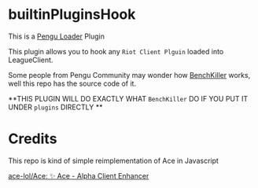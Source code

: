 # builtinPluginsHook

This is a [Pengu Loader](https://pengu.lol) Plugin

This plugin allows you to hook any `Riot Client Plguin` loaded into LeagueClient.

Some people from Pengu Community may wonder how [BenchKiller](https://github.com/BakaFT/BenchKiller/) works, well this repo has the source code of it.

**THIS PLUGIN WILL DO EXACTLY WHAT `BenchKiller` DO IF YOU PUT IT UNDER `plugins` DIRECTLY **

# Credits

This repo is kind of simple reimplementation of Ace in Javascript

[ace-lol/Ace: :sparkles: Ace - Alpha Client Enhancer ](https://github.com/ace-lol/ace)







